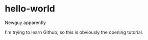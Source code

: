 # hello-world
Newguy apparently

I'm trying to learn Github, so this is obviously the opening tutorial.
